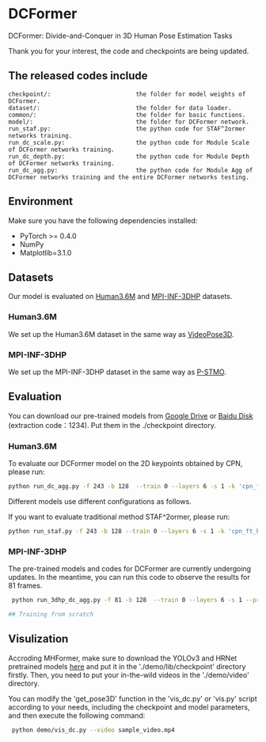 # DCFormer
DCFormer: Divide-and-Conquer in 3D Human Pose Estimation Tasks

Thank you for your interest, the code and checkpoints are being updated.

## The released codes include
    checkpoint/:                        the folder for model weights of DCFormer.
    dataset/:                           the folder for data loader.
    common/:                            the folder for basic functions.
    model/:                             the folder for DCFormer network.
    run_staf.py:                        the python code for STAF^2ormer networks training.
    run_dc_scale.py:                    the python code for Module Scale of DCFormer networks training.
    run_dc_depth.py:                    the python code for Module Depth of DCFormer networks training.
    run_dc_agg.py:                      the python code for Module Agg of DCFormer networks training and the entire DCFormer networks testing.

## Environment
Make sure you have the following dependencies installed:
* PyTorch >= 0.4.0
* NumPy
* Matplotlib=3.1.0

## Datasets
Our model is evaluated on [Human3.6M](http://vision.imar.ro/human3.6m) and [MPI-INF-3DHP](https://vcai.mpi-inf.mpg.de/3dhp-dataset/) datasets.
### Human3.6M
We set up the Human3.6M dataset in the same way as [VideoPose3D](https://github.com/facebookresearch/VideoPose3D/blob/master/DATASETS.md). 
### MPI-INF-3DHP
We set up the MPI-INF-3DHP dataset in the same way as [P-STMO](https://github.com/paTRICK-swk/P-STMO). 

## Evaluation
You can download our pre-trained models from [Google Drive]() or [Baidu Disk]() (extraction code：1234). Put them in the ./checkpoint directory.
### Human3.6M
To evaluate our DCFormer model on the 2D keypoints obtained by CPN, please run:
```bash
python run_dc_agg.py -f 243 -b 128  --train 0 --layers 6 -s 1 -k 'cpn_ft_h36m_dbb' --reload 1 --previous_dir_scale ./checkpoint/model_243_DCFormer/agg_scale_1_4030.pth --previous_dir_depth ./checkpoint/model_243_DCFormer/agg_depth_1_4030.pth --previous_dir_agg ./checkpoint/model_243_DCFormer/agg_1_4030.pth
```
Different models use different configurations as follows.

If you want to evaluate traditional method STAF^2ormer, please run:
```bash
python run_staf.py -f 243 -b 128 --train 0 --layers 6 -s 1 -k 'cpn_ft_h36m_dbb' --reload 1 --previous_dir ./checkpoint/model_243_DCFormer/staf_11_4082.pth
```
### MPI-INF-3DHP
The pre-trained models and codes for DCFormer are currently undergoing updates. In the meantime, you can run this code to observe the results for 81 frames.

```bash
 python run_3dhp_dc_agg.py -f 81 -b 128  --train 0 --layers 6 -s 1 --previous_dir_scale ./checkpoint/model_81_DCFormer/3dhp_agg_scale_4_2132.pth --previous_dir_depth ./checkpoint/model_81_DCFormer/3dhp_agg_depth_4_2132.pth --reload 1 --previous_dir_agg ./checkpoint/model_81_DCFormer/3dhp_agg_4_2132.pth

## Training from scratch


```
## Visulization
Accroding MHFormer, make sure to download the YOLOv3 and HRNet pretrained models [here](https://drive.google.com/drive/folders/1_ENAMOsPM7FXmdYRbkwbFHgzQq_B_NQA) and put it in the './demo/lib/checkpoint' directory firstly. Then, you need to put your in-the-wild videos in the './demo/video' directory.

You can modify the 'get_pose3D' function in the 'vis_dc.py' or 'vis.py' script according to your needs, including the checkpoint and model parameters, and then execute the following command:

```bash
 python demo/vis_dc.py --video sample_video.mp4
```





